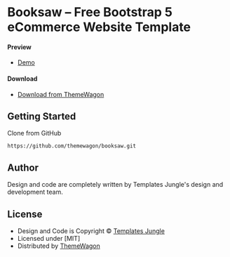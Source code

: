 # Booksaw – Free Bootstrap 5 eCommerce Website Template

#### Preview

 - [Demo](https://themewagon.github.io/booksaw/)

#### Download
 - [Download from ThemeWagon](https://themewagon.com/themes/booksaw/)
 
 
## Getting Started

Clone from GitHub 
```
https://github.com/themewagon/booksaw.git
```

## Author

Design and code are completely written by Templates Jungle's design and development team.  


## License

 - Design and Code is Copyright &copy; [Templates Jungle](https://templatesjungle.com/)
 - Licensed under [MIT]
 - Distributed by [ThemeWagon](https://themewagon.com)


